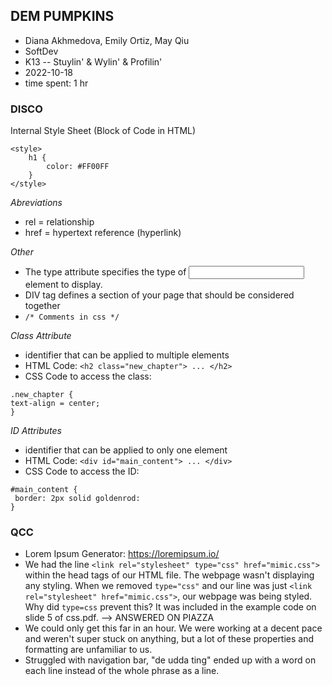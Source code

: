 ## DEM PUMPKINS
* Diana Akhmedova, Emily Ortiz, May Qiu
* SoftDev
* K13 -- Stuylin' & Wylin' & Profilin'
* 2022-10-18
* time spent: 1 hr

### DISCO
Internal Style Sheet (Block of Code in HTML)
```
<style>
    h1 {
        color: #FF00FF
    }
</style>
```

*Abreviations*
* rel = relationship
* href = hypertext reference (hyperlink)

*Other*
* The type attribute specifies the type of <input> element to display.
* DIV tag defines a section of your page that should be considered together
* ```/* Comments in css */```

*Class Attribute*
* identifier that can be applied to multiple elements
* HTML Code: ```<h2 class="new_chapter"> ... </h2>```
* CSS Code to access the class:
```
.new_chapter {
text-align = center;
}
```

*ID Attributes*
* identifier that can be applied to only one element
* HTML Code: ```<div id="main_content"> ... </div>```
* CSS Code to access the ID:
```
#main_content {
 border: 2px solid goldenrod:
}
```
### QCC
* Lorem Ipsum Generator: https://loremipsum.io/
* We had the line ```<link rel="stylesheet" type="css" href="mimic.css">``` within the head tags of our HTML file. The webpage wasn't displaying any styling. When we removed ```type="css"``` and our line was just ```<link rel="stylesheet" href="mimic.css">```, our webpage was being styled. Why did ```type=css``` prevent this? It was included in the example code on slide 5 of css.pdf. --> ANSWERED ON PIAZZA
* We could only get this far in an hour. We were working at a decent pace and weren't super stuck on anything, but a lot of these properties and formatting are unfamiliar to us.
* Struggled with navigation bar, "de udda ting" ended up with a word on each line instead of the whole phrase as a line.
